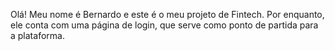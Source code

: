 Olá! Meu nome é Bernardo e este é o meu projeto de Fintech. Por enquanto, ele conta com uma página de login, que serve como ponto de partida para a plataforma.
